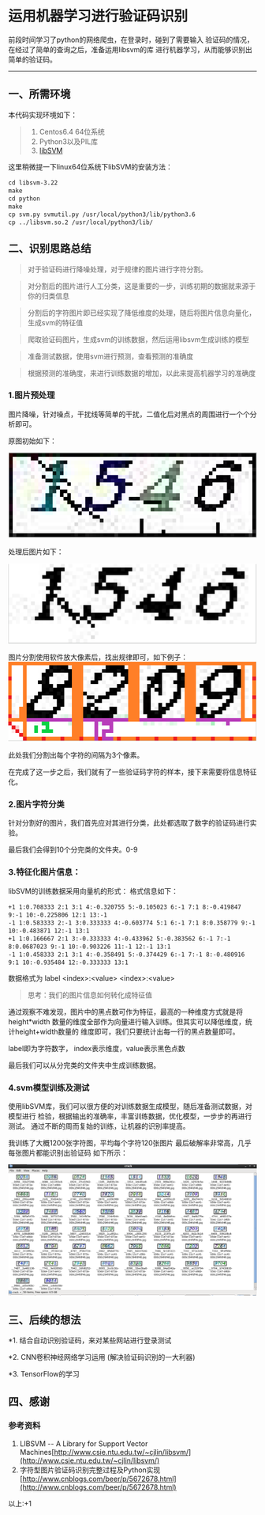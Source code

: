 # 运用机器学习进行验证码识别

前段时间学习了python的网络爬虫，在登录时，碰到了需要输入
验证码的情况，在经过了简单的查询之后，准备运用libsvm的库
进行机器学习，从而能够识别出简单的验证码。

---

## 一、所需环境

本代码实现环境如下：
>1. Centos6.4 64位系统
>2. Python3以及PIL库
>3. [libSVM](http://www.csie.ntu.edu.tw/~cjlin/libsvm/)<br />

这里稍微提一下linux64位系统下libSVM的安装方法：
```
cd libsvm-3.22
make
cd python
make
cp svm.py svmutil.py /usr/local/python3/lib/python3.6
cp ../libsvm.so.2 /usr/local/python3/lib/
```

## 二、识别思路总结

>对于验证码进行降噪处理，对于规律的图片进行字符分割。

>对分割后的图片进行人工分类，这是重要的一步，训练初期的数据就来源于你的归类信息

>分割后的字符图片即已经实现了降低维度的处理，随后将图片信息向量化，生成svm的特征值

>爬取验证码图片，生成svm的训练数据，然后运用libsvm生成训练的模型

>准备测试数据，使用svm进行预测，查看预测的准确度

>根据预测的准确度，来进行训练数据的增加，以此来提高机器学习的准确度

### 1.图片预处理
图片降噪，针对噪点，干扰线等简单的干扰，二值化后对黑点的周围进行一个个分析即可。

原图初始如下：

![index](https://github.com/SuperHighMan/celery/raw/master/PythonSpider/captcha/image/captcha_1.png)

处理后图片如下：

![index](https://github.com/SuperHighMan/celery/raw/master/PythonSpider/captcha/image/captcha_2.png)

图片分割使用软件放大像素后，找出规律即可，如下例子：
![index](https://github.com/SuperHighMan/celery/raw/master/PythonSpider/captcha/image/captcha_3.png)

此处我们分割出每个字符的间隔为3个像素。

在完成了这一步之后，我们就有了一些验证码字符的样本，接下来需要将信息特征化。

### 2.图片字符分类
针对分割好的图片，我们首先应对其进行分类，此处都选取了数字的验证码进行实验。

最后我们会得到10个分完类的文件夹。0-9


### 3.特征化图片信息：
libSVM的训练数据采用向量机的形式：
格式信息如下：
```
+1 1:0.708333 2:1 3:1 4:-0.320755 5:-0.105023 6:-1 7:1 8:-0.419847 9:-1 10:-0.225806 12:1 13:-1
-1 1:0.583333 2:-1 3:0.333333 4:-0.603774 5:1 6:-1 7:1 8:0.358779 9:-1 10:-0.483871 12:-1 13:1
+1 1:0.166667 2:1 3:-0.333333 4:-0.433962 5:-0.383562 6:-1 7:-1 8:0.0687023 9:-1 10:-0.903226 11:-1 12:-1 13:1
-1 1:0.458333 2:1 3:1 4:-0.358491 5:-0.374429 6:-1 7:-1 8:-0.480916 9:1 10:-0.935484 12:-0.333333 13:1

```
数据格式为 label \<index>:\<value> \<index>:\<value>
>思考：我们的图片信息如何转化成特征值

通过观察不难发现，图片中的黑点数可作为特征，最高的一种维度方式就是将height*width
数量的维度全部作为向量进行输入训练。但其实可以降低维度，统计height+width数量的
维度即可，我们只要统计出每一行的黑点数量即可。

label即为字符数字， index表示维度，value表示黑色点数

最后我们可以从分完类的文件夹中生成训练数据。

### 4.svm模型训练及测试
使用libSVM库，我们可以很方便的对训练数据生成模型，随后准备测试数据，对模型进行
检验，根据输出的准确率，丰富训练数据，优化模型，一步步的再进行测试。
通过不断的周而复始的训练，让机器的识别率提高。

我训练了大概1200张字符图，平均每个字符120张图片
最后破解率非常高，几乎每张图片都能识别出验证码
如下所示：

![index](https://github.com/SuperHighMan/celery/raw/master/PythonSpider/captcha/image/captcha_4.png)

## 三、后续的想法

*1. 结合自动识别验证码，来对某些网站进行登录测试

*2. CNN卷积神经网络学习运用 (解决验证码识别的一大利器)

*3. TensorFlow的学习

## 四、感谢

### 参考资料
1. LIBSVM -- A Library for Support Vector Machines[http://www.csie.ntu.edu.tw/~cjlin/libsvm/](http://www.csie.ntu.edu.tw/~cjlin/libsvm/)
2. 字符型图片验证码识别完整过程及Python实现 [http://www.cnblogs.com/beer/p/5672678.html](http://www.cnblogs.com/beer/p/5672678.html)

以上:+1